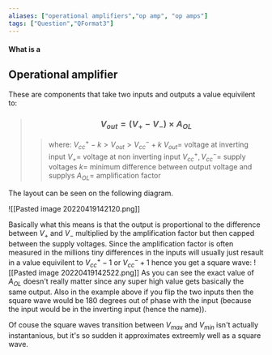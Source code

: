 ```yaml
---
aliases: ["operational amplifiers","op amp", "op amps"]
tags: ["Question","QFormat3"]
---
```


#### What is a
## Operational amplifier
These are components that take two inputs and outputs a value equivilent to:
> ### $$ V_{out} = ( V_{+} - V_{-}) \times A_{OL} $$ 
>> where:
>> $V^{+}_{cc} - k > V_{out} > V^{-}_{cc} + k$ 
>> $V_{out}=$ voltage at inverting input
>> $V_{+}=$ voltage at non inverting input
>> $V^{+}_{cc} , V^{-}_{cc}=$ supply voltages
>> $k=$ minimum difference between output voltage and supplys
>> $A_{OL}=$ amplification factor

The layout can be seen on the following diagram.

![[Pasted image 20220419142120.png]]

Basically what this means is that the output is proportional to the difference between $V_{+}$ and $V_{-}$ multiplied by the amplification factor but then capped between the supply voltages. Since the amplification factor is often measured in the millions tiny differences in the inputs will usually just resault in a value equivilent to $V_{cc}^{+}-1$ or $V_{cc}^{-}+1$ hence you get a square wave:
![[Pasted image 20220419142522.png]]
As you can see the exact value of $A_{OL}$ doesn't really matter since any super high value gets basically the same output. Also in the example above if you flip the two inputs then the square wave would be 180 degrees out of phase with the input (because the input would be in the inverting input (hence the name)).

Of couse the square waves transition between $V_{max}$ and $V_{min}$ isn't actually instantanious, but it's so sudden it approximates extreemly well as a square wave.

